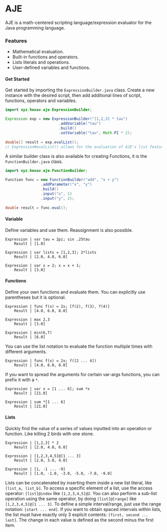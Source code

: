 
AJE
===
AJE is a math-centered scripting language/expression evaluator for the Java programming language.

### Features
* Mathematical evaluation.
* Built-in functions and operators.
* Lists literals and operations.
* User-defined variables and functions.

#### Get Started
Get started by importing the `ExpressionBuilder.java` class.
Create a new instance with the desired script, then add additional lines of script, functions, operators and variables.
```java
import xyz.hexav.aje.ExpressionBuilder;

Expression exp = new ExpressionBuilder("[1,2,3] * tau")
                        .addVariable("tau")
                        .build()
                        .setVariable("tau", Math.PI * 2);
                        
double[] result = exp.evalList();
// Expression#evalList() allows for the evaluation of AJE's list feature,
```
A similar builder class is also available for creating Functions, it is the `FunctionBuilder.java` class.
```java
import xyz.hexav.aje.FunctionBuilder;

Function func = new FunctionBuilder("add", "x + y")
                .addParameter("x", "y")
                .build()
                .input("x", 1)
                .input("y", 2);
                
double result = func.eval();
```

#### Variable
Define variables and use them. Reassignment is also possible.
```
Expression | var tau = 2pi; sin .25tau
    Result | [1.0]
    
Expression | var lists = [1,2,3]; 2*lists
    Result | [2.0, 4.0, 6.0]
    
Expression | var x = 2; x = x + 1;
    Result | [3.0]
```

#### Functions
Define your own functions and evaluate them. You can explicitly use parentheses but it is optional.
```
Expression | func f(x) = 2x; [f(2), f(3), f(4)]
    Result | [4.0, 6.0, 8.0]
    
Expression | max 2,3
    Result | [3.0]
    
Expression | min(6,7)
    Result | [6.0]
```
You can use the list notation to evaluate the function multiple times with different arguments.
```
Expression | func f(x) = 2x; f([2 ... 4])
    Result | [4.0, 6.0, 8.0]
```
If you want to spread the arguments for certain var-args functions, you can prefix it with a `*`.
```
Expression | var x = [1 ... 6]; sum *x
    Result | [21.0]
    
Expression | sum *[1 ... 6]
    Result | [21.0]
```

#### Lists
Quickly find the value of a series of values inputted into an operation or function. Like killing 2 birds with one stone.
```
Expression | [1,2,3] * 2
    Result | [2.0, 4.0, 6.0]
   
Expression | [1,2,3,4,5]@[1 ... 3]
    Result | [2.0, 3.0, 4.0]

Expression | [1, -1 ... -9]
    Result | [1.0, -1.0, -3.0, -5.0, -7.0, -9.0]
```
Lists can be concatenated by inserting them inside a new list literal, like `[list_a, list_b]`.
To access a specific element of a list, use the access operator: `[list]@index` like `[1,2,3,4,5]@2`. You can also perform a sub-list operation using the same operator, by doing `[list]@[range]` like `[1,2,3,4,5]@[1 ... 3]`.
To define a simple interval/range, just use the range notation: `[start ... end]`. If you want to obtain spaced intervals within lists, the list must have exactly only 3 explicit contents: `[first, second ... last]`. The change in each value is defined as the second minus the first item.